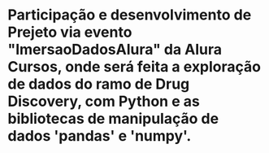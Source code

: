 # Participação e desenvolvimento de Prejeto via evento "ImersaoDadosAlura" da Alura Cursos, onde será feita a exploração de dados do ramo de Drug Discovery, com Python e as bibliotecas de manipulação de dados 'pandas' e 'numpy'.
